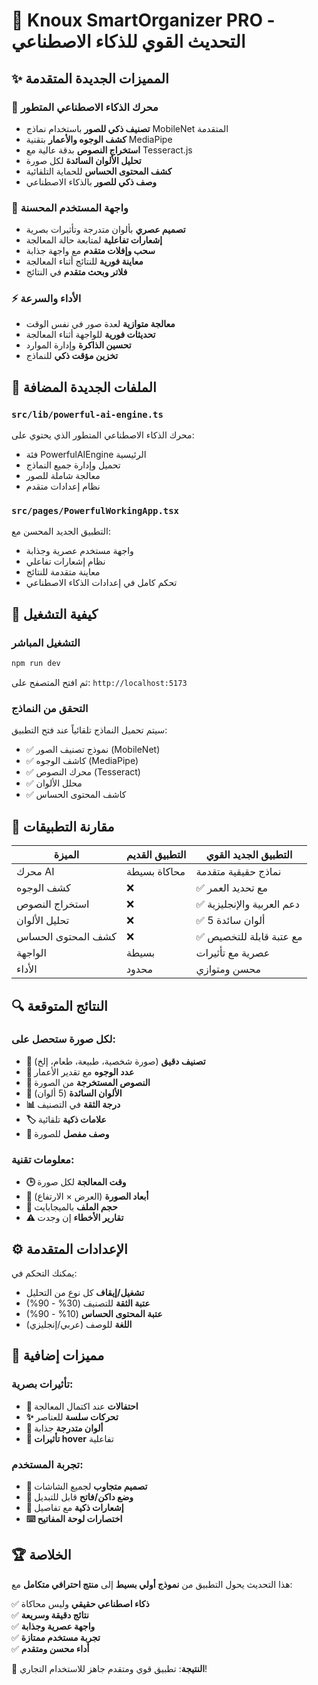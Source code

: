 # 🚀 Knoux SmartOrganizer PRO - التحديث القوي للذكاء الاصطناعي

## ✨ المميزات الجديدة المتقدمة

### 🤖 محرك الذكاء الاصطناعي المتطور

- **تصنيف ذكي للصور** باستخدام نماذج MobileNet المتقدمة
- **كشف الوجوه والأعمار** بتقنية MediaPipe
- **استخراج النصوص** بدقة عالية مع Tesseract.js
- **تحليل الألوان السائدة** لكل صورة
- **كشف المحتوى الحساس** للحماية التلقائية
- **وصف ذكي للصور** بالذكاء الاصطناعي

### 🎯 واجهة المستخدم المحسنة

- **تصميم عصري** بألوان متدرجة وتأثيرات بصرية
- **إشعارات تفاعلية** لمتابعة حالة المعالجة
- **سحب وإفلات متقدم** مع واجهة جذابة
- **معاينة فورية** للنتائج أثناء المعالجة
- **فلاتر وبحث متقدم** في النتائج

### ⚡ الأداء والسرعة

- **معالجة متوازية** لعدة صور في نفس الوقت
- **تحديثات فورية** للواجهة أثناء المعالجة
- **تحسين الذاكرة** وإدارة الموارد
- **تخزين مؤقت ذكي** للنماذج

## 🔧 الملفات الجديدة المضافة

### `src/lib/powerful-ai-engine.ts`

محرك الذكاء الاصطناعي المتطور الذي يحتوي على:

- فئة PowerfulAIEngine الرئيسية
- تحميل وإدارة جميع النماذج
- معالجة شاملة للصور
- نظام إعدادات متقدم

### `src/pages/PowerfulWorkingApp.tsx`

التطبيق الجديد المحسن مع:

- واجهة مستخدم عصرية وجذابة
- نظام إشعارات تفاعلي
- معاينة متقدمة للنتائج
- تحكم كامل في إعدادات الذكاء الاصطناعي

## 🚀 كيفية التشغيل

### التشغيل المباشر

```bash
npm run dev
```

ثم افتح المتصفح على: `http://localhost:5173`

### التحقق من النماذج

سيتم تحميل النماذج تلقائياً عند فتح التطبيق:

- ✅ نموذج تصنيف الصور (MobileNet)
- ✅ كاشف الوجوه (MediaPipe)
- ✅ محرك النصوص (Tesseract)
- ✅ محلل الألوان
- ✅ كاشف المحتوى الحساس

## 🎨 مقارنة التطبيقات

| الميزة             | التطبيق القديم | التطبيق الجديد القوي       |
| ------------------ | -------------- | -------------------------- |
| محرك AI            | محاكاة بسيطة   | نماذج حقيقية متقدمة        |
| كشف الوجوه         | ❌             | ✅ مع تحديد العمر          |
| استخراج النصوص     | ❌             | ✅ دعم العربية والإنجليزية |
| تحليل الألوان      | ❌             | ✅ 5 ألوان سائدة           |
| كشف المحتوى الحساس | ❌             | ✅ مع عتبة قابلة للتخصيص   |
| الواجهة            | بسيطة          | عصرية مع تأثيرات           |
| الأداء             | محدود          | محسن ومتوازي               |

## 🔍 النتائج المتوقعة

### لكل صورة ستحصل على:

- **🎯 تصنيف دقيق** (صورة شخصية، طبيعة، طعام، إلخ)
- **👥 عدد الوجوه** مع تقدير الأعمار
- **📖 النصوص المستخرجة** من الصورة
- **🎨 الألوان السائدة** (5 ألوان)
- **📊 درجة الثقة** في التصنيف
- **🏷️ علامات ذكية** تلقائية
- **📝 وصف مفصل** للصورة

### معلومات تقنية:

- **🕒 وقت المعالجة** لكل صورة
- **📏 أبعاد الصورة** (العرض × الارتفاع)
- **💾 حجم الملف** بالميجابايت
- **⚠️ تقارير الأخطاء** إن وجدت

## ⚙️ الإعدادات المتقدمة

يمكنك التحكم في:

- **تشغيل/إيقاف** كل نوع من التحليل
- **عتبة الثقة** للتصنيف (30% - 90%)
- **عتبة المحتوى الحساس** (10% - 90%)
- **اللغة** للوصف (عربي/إنجليزي)

## 🎉 مميزات إضافية

### تأثيرات بصرية:

- **🎊 احتفالات** عند اكتمال المعالجة
- **✨ تحركات سلسة** للعناصر
- **🌈 ألوان متدرجة** جذابة
- **💫 تأثيرات hover** تفاعلية

### تجربة المستخدم:

- **📱 تصميم متجاوب** لجميع الشاشات
- **🌙 وضع داكن/فاتح** قابل للتبديل
- **🔔 إشعارات ذكية** مع تفاصيل
- **⌨️ اختصارات لوحة المفاتيح**

## 🏆 الخلاصة

هذا التحديث يحول التطبيق من **نموذج أولي بسيط** إلى **منتج احترافي متكامل** مع:

✅ **ذكاء اصطناعي حقيقي** وليس محاكاة  
✅ **نتائج دقيقة وسريعة**  
✅ **واجهة عصرية وجذابة**  
✅ **تجربة مستخدم ممتازة**  
✅ **أداء محسن ومتقدم**

🎯 **النتيجة**: تطبيق قوي ومتقدم جاهز للاستخدام التجاري!
